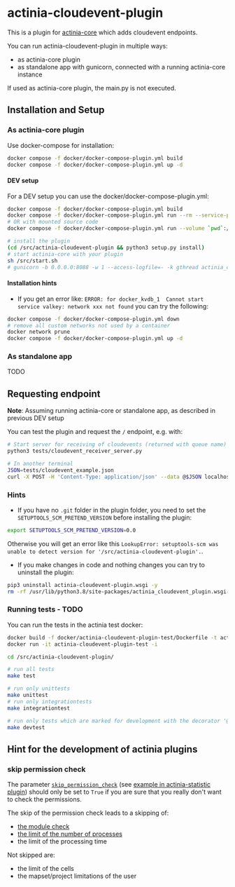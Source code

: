 # actinia-cloudevent-plugin

This is a plugin for [actinia-core](https://github.com/mundialis/actinia_core) which adds cloudevent endpoints.

You can run actinia-cloudevent-plugin in multiple ways:

* as actinia-core plugin
* as standalone app with gunicorn, connected with a running actinia-core instance

If used as actinia-core plugin, the main.py is not executed.

## Installation and Setup

### As actinia-core plugin

Use docker-compose for installation:
```bash
docker compose -f docker/docker-compose-plugin.yml build
docker compose -f docker/docker-compose-plugin.yml up -d
```
#### DEV setup
For a DEV setup you can use the docker/docker-compose-plugin.yml:
```bash
docker compose -f docker/docker-compose-plugin.yml build
docker compose -f docker/docker-compose-plugin.yml run --rm --service-ports --entrypoint sh actinia
# OR with mounted source code
docker compose -f docker/docker-compose-plugin.yml run --volume `pwd`:/src/actinia_cloudevent-plugin/  --rm --service-ports --entrypoint sh actinia

# install the plugin
(cd /src/actinia-cloudevent-plugin && python3 setup.py install)
# start actinia-core with your plugin
sh /src/start.sh
# gunicorn -b 0.0.0.0:8088 -w 1 --access-logfile=- -k gthread actinia_core.main:flask_app
```

#### Installation hints
* If you get an error like: `ERROR: for docker_kvdb_1  Cannot start service valkey: network xxx not found` you can try the following:
```bash
docker compose -f docker/docker-compose-plugin.yml down
# remove all custom networks not used by a container
docker network prune
docker compose -f docker/docker-compose-plugin.yml up -d
```
### As standalone app

TODO


## Requesting endpoint

**Note**: Assuming running actinia-core or standalone app, as described in previous DEV setup

You can test the plugin and request the `/` endpoint, e.g. with:
```bash
# Start server for receiving of cloudevents (returned with queue name)
python3 tests/cloudevent_receiver_server.py

# In another terminal
JSON=tests/cloudevent_example.json
curl -X POST -H 'Content-Type: application/json' --data @$JSON localhost:8088/api/v3/ | jq
```


### Hints

* If you have no `.git` folder in the plugin folder, you need to set the
`SETUPTOOLS_SCM_PRETEND_VERSION` before installing the plugin:
```bash
export SETUPTOOLS_SCM_PRETEND_VERSION=0.0
```
Otherwise you will get an error like this
`LookupError: setuptools-scm was unable to detect version for '/src/actinia-cloudevent-plugin'.`.

* If you make changes in code and nothing changes you can try to uninstall the plugin:
```bash
pip3 uninstall actinia-cloudevent-plugin.wsgi -y
rm -rf /usr/lib/python3.8/site-packages/actinia_cloudevent_plugin.wsgi-*.egg
```

### Running tests - **TODO**
You can run the tests in the actinia test docker:

```bash
docker build -f docker/actinia-cloudevent-plugin-test/Dockerfile -t actinia-cloudevent-plugin-test .
docker run -it actinia-cloudevent-plugin-test -i

cd /src/actinia-cloudevent-plugin/

# run all tests
make test

# run only unittests
make unittest
# run only integrationtests
make integrationtest

# run only tests which are marked for development with the decorator '@pytest.mark.dev'
make devtest
```

## Hint for the development of actinia plugins

### skip permission check
The parameter [`skip_permission_check`](https://github.com/mundialis/actinia_core/blob/main/src/actinia_core/processing/actinia_processing/ephemeral_processing.py#L1420-L1422) (see [example in actinia-statistic plugin](https://github.com/mundialis/actinia_statistic_plugin/blob/master/src/actinia_statistic_plugin/vector_sampling.py#L207))
should only be set to `True` if you are sure that you really don't want to check the permissions.

The skip of the permission check leads to a skipping of:
* [the module check](https://github.com/mundialis/actinia_core/blob/main/src/actinia_core/processing/actinia_processing/ephemeral_processing.py#L579-L589)
* [the limit of the number of processes](https://github.com/mundialis/actinia_core/blob/main/src/actinia_core/processing/actinia_processing/ephemeral_processing.py#L566-L570)
* the limit of the processing time

Not skipped are:
* the limit of the cells
* the mapset/project limitations of the user
